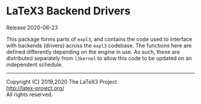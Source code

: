 LaTeX3 Backend Drivers
======================

Release 2020-06-23

This package forms parts of `expl3`, and contains the code used to interface
with backends (drivers) across the `expl3` codebase. The functions here are
defined differently depending on the engine in use. As such, these are
distributed separately from `l3kernel` to allow this code to be updated
on an independent schedule.

-----

<p>Copyright (C) 2019,2020 The LaTeX3 Project <br />
<a href="http://latex-project.org/">http://latex-project.org/</a> <br />
All rights reserved.</p>
